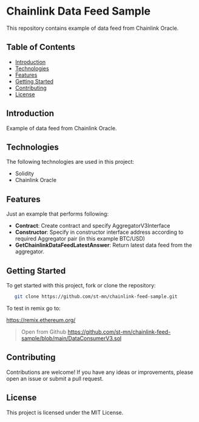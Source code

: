 # Chainlink Data Feed Sample

This repository contains example of data feed from Chainlink Oracle.

## Table of Contents

- [Introduction](#introduction)
- [Technologies](#technologies)
- [Features](#features)
- [Getting Started](#getting-started)
- [Contributing](#contributing)
- [License](#license)

## Introduction

Example of data feed from Chainlink Oracle.

## Technologies

The following technologies are used in this project:

- Solidity
- Chainlink Oracle

## Features

Just an example that performs following:

- **Contract**: Create contract and specify AggregatorV3Interface
- **Constructor**: Specify in constructor interface address according to required Aggregator pair (in this example BTC/USD)
- **GetChainlinkDataFeedLatestAnswer**: Return latest data feed from the aggregator.

## Getting Started

To get started with this project, fork or clone the repository:

```bash
   git clone https://github.com/st-mn/chainlink-feed-sample.git
```

To test in remix go to:

https://remix.ethereum.org/
> Open from Github
> https://github.com/st-mn/chainlink-feed-sample/blob/main/DataConsumerV3.sol

## Contributing

Contributions are welcome! If you have any ideas or improvements, please open an issue or submit a pull request.

## License

This project is licensed under the MIT License.


